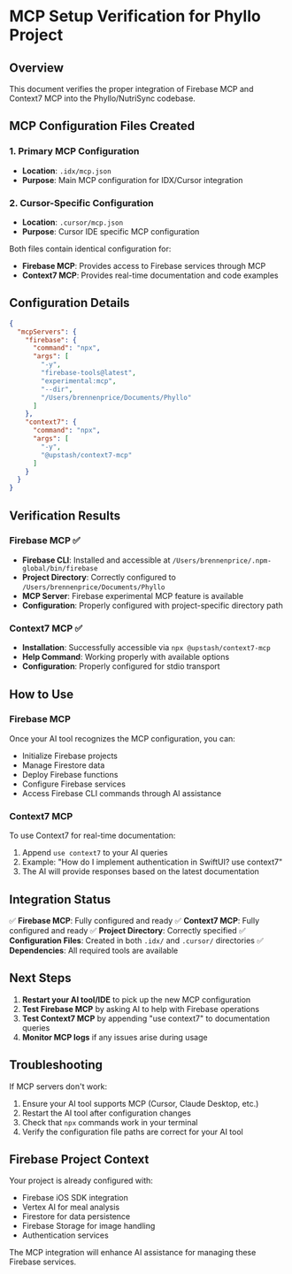 # MCP Setup Verification for Phyllo Project

## Overview
This document verifies the proper integration of Firebase MCP and Context7 MCP into the Phyllo/NutriSync codebase.

## MCP Configuration Files Created

### 1. Primary MCP Configuration
- **Location**: `.idx/mcp.json`
- **Purpose**: Main MCP configuration for IDX/Cursor integration

### 2. Cursor-Specific Configuration
- **Location**: `.cursor/mcp.json`
- **Purpose**: Cursor IDE specific MCP configuration

Both files contain identical configuration for:
- **Firebase MCP**: Provides access to Firebase services through MCP
- **Context7 MCP**: Provides real-time documentation and code examples

## Configuration Details

```json
{
  "mcpServers": {
    "firebase": {
      "command": "npx",
      "args": [
        "-y",
        "firebase-tools@latest",
        "experimental:mcp",
        "--dir",
        "/Users/brennenprice/Documents/Phyllo"
      ]
    },
    "context7": {
      "command": "npx",
      "args": [
        "-y",
        "@upstash/context7-mcp"
      ]
    }
  }
}
```

## Verification Results

### Firebase MCP ✅
- **Firebase CLI**: Installed and accessible at `/Users/brennenprice/.npm-global/bin/firebase`
- **Project Directory**: Correctly configured to `/Users/brennenprice/Documents/Phyllo`
- **MCP Server**: Firebase experimental MCP feature is available
- **Configuration**: Properly configured with project-specific directory path

### Context7 MCP ✅
- **Installation**: Successfully accessible via `npx @upstash/context7-mcp`
- **Help Command**: Working properly with available options
- **Configuration**: Properly configured for stdio transport

## How to Use

### Firebase MCP
Once your AI tool recognizes the MCP configuration, you can:
- Initialize Firebase projects
- Manage Firestore data
- Deploy Firebase functions
- Configure Firebase services
- Access Firebase CLI commands through AI assistance

### Context7 MCP
To use Context7 for real-time documentation:
1. Append `use context7` to your AI queries
2. Example: "How do I implement authentication in SwiftUI? use context7"
3. The AI will provide responses based on the latest documentation

## Integration Status

✅ **Firebase MCP**: Fully configured and ready
✅ **Context7 MCP**: Fully configured and ready
✅ **Project Directory**: Correctly specified
✅ **Configuration Files**: Created in both `.idx/` and `.cursor/` directories
✅ **Dependencies**: All required tools are available

## Next Steps

1. **Restart your AI tool/IDE** to pick up the new MCP configuration
2. **Test Firebase MCP** by asking AI to help with Firebase operations
3. **Test Context7 MCP** by appending "use context7" to documentation queries
4. **Monitor MCP logs** if any issues arise during usage

## Troubleshooting

If MCP servers don't work:
1. Ensure your AI tool supports MCP (Cursor, Claude Desktop, etc.)
2. Restart the AI tool after configuration changes
3. Check that `npx` commands work in your terminal
4. Verify the configuration file paths are correct for your AI tool

## Firebase Project Context

Your project is already configured with:
- Firebase iOS SDK integration
- Vertex AI for meal analysis
- Firestore for data persistence
- Firebase Storage for image handling
- Authentication services

The MCP integration will enhance AI assistance for managing these Firebase services.
